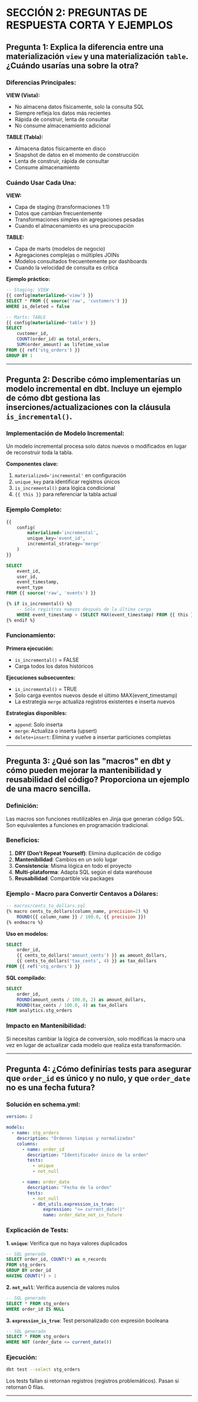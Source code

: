 # SECCIÓN 2: PREGUNTAS DE RESPUESTA CORTA Y EJEMPLOS

## Pregunta 1: Explica la diferencia entre una materialización `view` y una materialización `table`. ¿Cuándo usarías una sobre la otra?

### Diferencias Principales:

**VIEW (Vista):**
- No almacena datos físicamente, solo la consulta SQL
- Siempre refleja los datos más recientes
- Rápida de construir, lenta de consultar
- No consume almacenamiento adicional

**TABLE (Tabla):**
- Almacena datos físicamente en disco
- Snapshot de datos en el momento de construcción
- Lenta de construir, rápida de consultar
- Consume almacenamiento

### Cuándo Usar Cada Una:

**VIEW:**
- Capa de staging (transformaciones 1:1)
- Datos que cambian frecuentemente
- Transformaciones simples sin agregaciones pesadas
- Cuando el almacenamiento es una preocupación

**TABLE:**
- Capa de marts (modelos de negocio)
- Agregaciones complejas o múltiples JOINs
- Modelos consultados frecuentemente por dashboards
- Cuando la velocidad de consulta es crítica

**Ejemplo práctico:**
```sql
-- Staging: VIEW
{{ config(materialized='view') }}
SELECT * FROM {{ source('raw', 'customers') }}
WHERE is_deleted = false

-- Marts: TABLE
{{ config(materialized='table') }}
SELECT
    customer_id,
    COUNT(order_id) as total_orders,
    SUM(order_amount) as lifetime_value
FROM {{ ref('stg_orders') }}
GROUP BY 1
```

---

## Pregunta 2: Describe cómo implementarías un modelo incremental en dbt. Incluye un ejemplo de cómo dbt gestiona las inserciones/actualizaciones con la cláusula `is_incremental()`.

### Implementación de Modelo Incremental:

Un modelo incremental procesa solo datos nuevos o modificados en lugar de reconstruir toda la tabla.

**Componentes clave:**
1. `materialized='incremental'` en configuración
2. `unique_key` para identificar registros únicos
3. `is_incremental()` para lógica condicional
4. `{{ this }}` para referenciar la tabla actual

### Ejemplo Completo:

```sql
{{
    config(
        materialized='incremental',
        unique_key='event_id',
        incremental_strategy='merge'
    )
}}

SELECT
    event_id,
    user_id,
    event_timestamp,
    event_type
FROM {{ source('raw', 'events') }}

{% if is_incremental() %}
    -- Solo registros nuevos después de la última carga
    WHERE event_timestamp > (SELECT MAX(event_timestamp) FROM {{ this }})
{% endif %}
```

### Funcionamiento:

**Primera ejecución:**
- `is_incremental()` = FALSE
- Carga todos los datos históricos

**Ejecuciones subsecuentes:**
- `is_incremental()` = TRUE
- Solo carga eventos nuevos desde el último MAX(event_timestamp)
- La estrategia `merge` actualiza registros existentes e inserta nuevos

**Estrategias disponibles:**
- `append`: Solo inserta
- `merge`: Actualiza o inserta (upsert)
- `delete+insert`: Elimina y vuelve a insertar particiones completas

---

## Pregunta 3: ¿Qué son las "macros" en dbt y cómo pueden mejorar la mantenibilidad y reusabilidad del código? Proporciona un ejemplo de una macro sencilla.

### Definición:

Las macros son funciones reutilizables en Jinja que generan código SQL. Son equivalentes a funciones en programación tradicional.

### Beneficios:

1. **DRY (Don't Repeat Yourself)**: Elimina duplicación de código
2. **Mantenibilidad**: Cambios en un solo lugar
3. **Consistencia**: Misma lógica en todo el proyecto
4. **Multi-plataforma**: Adapta SQL según el data warehouse
5. **Reusabilidad**: Compartible vía packages

### Ejemplo - Macro para Convertir Centavos a Dólares:

```sql
-- macros/cents_to_dollars.sql
{% macro cents_to_dollars(column_name, precision=2) %}
    ROUND({{ column_name }} / 100.0, {{ precision }})
{% endmacro %}
```

**Uso en modelos:**
```sql
SELECT
    order_id,
    {{ cents_to_dollars('amount_cents') }} as amount_dollars,
    {{ cents_to_dollars('tax_cents', 4) }} as tax_dollars
FROM {{ ref('stg_orders') }}
```

**SQL compilado:**
```sql
SELECT
    order_id,
    ROUND(amount_cents / 100.0, 2) as amount_dollars,
    ROUND(tax_cents / 100.0, 4) as tax_dollars
FROM analytics.stg_orders
```

### Impacto en Mantenibilidad:

Si necesitas cambiar la lógica de conversión, solo modificas la macro una vez en lugar de actualizar cada modelo que realiza esta transformación.

---

## Pregunta 4: ¿Cómo definirías tests para asegurar que `order_id` es único y no nulo, y que `order_date` no es una fecha futura?

### Solución en schema.yml:

```yaml
version: 2

models:
  - name: stg_orders
    description: "Órdenes limpias y normalizadas"
    columns:
      - name: order_id
        description: "Identificador único de la orden"
        tests:
          - unique
          - not_null

      - name: order_date
        description: "Fecha de la orden"
        tests:
          - not_null
          - dbt_utils.expression_is_true:
              expression: "<= current_date()"
              name: order_date_not_in_future
```

### Explicación de Tests:

**1. `unique`**: Verifica que no haya valores duplicados
```sql
-- SQL generado
SELECT order_id, COUNT(*) as n_records
FROM stg_orders
GROUP BY order_id
HAVING COUNT(*) > 1
```

**2. `not_null`**: Verifica ausencia de valores nulos
```sql
-- SQL generado
SELECT * FROM stg_orders
WHERE order_id IS NULL
```

**3. `expression_is_true`**: Test personalizado con expresión booleana
```sql
-- SQL generado
SELECT * FROM stg_orders
WHERE NOT (order_date <= current_date())
```

### Ejecución:

```bash
dbt test --select stg_orders
```

Los tests fallan si retornan registros (registros problemáticos). Pasan si retornan 0 filas.

---
